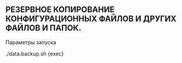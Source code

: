 ## РЕЗЕРВНОЕ КОПИРОВАНИЕ КОНФИГУРАЦИОННЫХ ФАЙЛОВ И ДРУГИХ ФАЙЛОВ И ПАПОК.

Параметры запуска

./data.backup.sh {exec}

